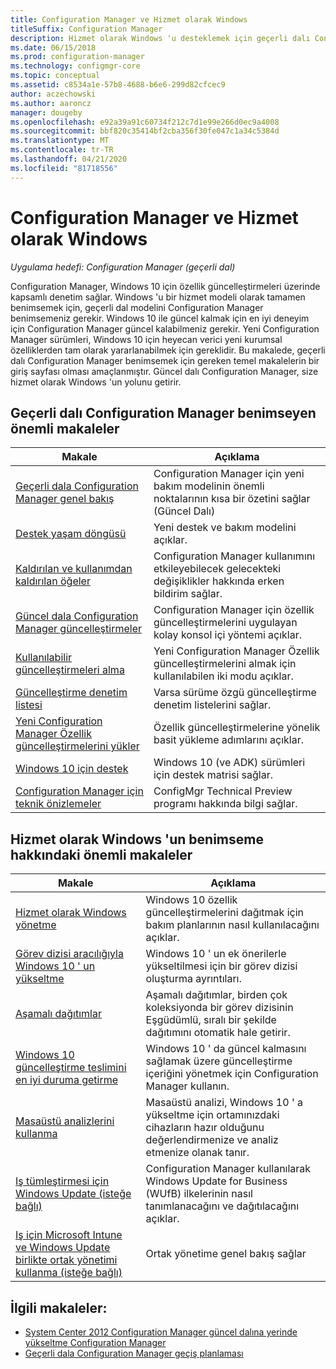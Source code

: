```yaml
---
title: Configuration Manager ve Hizmet olarak Windows
titleSuffix: Configuration Manager
description: Hizmet olarak Windows 'u desteklemek için geçerli dalı Configuration Manager benimseme hakkındaki temel bilgileri alın.
ms.date: 06/15/2018
ms.prod: configuration-manager
ms.technology: configmgr-core
ms.topic: conceptual
ms.assetid: c8534a1e-57b8-4688-b6e6-299d82cfcec9
author: aczechowski
ms.author: aaroncz
manager: dougeby
ms.openlocfilehash: e92a39a91c60734f212c7d1e99e266d0ec9a4008
ms.sourcegitcommit: bbf820c35414bf2cba356f30fe047c1a34c5384d
ms.translationtype: MT
ms.contentlocale: tr-TR
ms.lasthandoff: 04/21/2020
ms.locfileid: "81718556"
---
```

# <a name="configuration-manager-and-windows-as-a-service"></a>Configuration Manager ve Hizmet olarak Windows

*Uygulama hedefi: Configuration Manager (geçerli dal)*

Configuration Manager, Windows 10 için özellik güncelleştirmeleri üzerinde kapsamlı denetim sağlar. Windows 'u bir hizmet modeli olarak tamamen benimsemek için, geçerli dal modelini Configuration Manager benimsemeniz gerekir. Windows 10 ile güncel kalmak için en iyi deneyim için Configuration Manager güncel kalabilmeniz gerekir. Yeni Configuration Manager sürümleri, Windows 10 için heyecan verici yeni kurumsal özelliklerden tam olarak yararlanabilmek için gereklidir. Bu makalede, geçerli dalı Configuration Manager benimsemek için gereken temel makalelerin bir giriş sayfası olması amaçlanmıştır. Güncel dalı Configuration Manager, size hizmet olarak Windows 'un yolunu getirir.

## <a name="key-articles-about-adopting-configuration-manager-current-branch"></a>Geçerli dalı Configuration Manager benimseyen önemli makaleler

| Makale        | Açıklama          | 
| ------------- |-------------|
|[Geçerli dala Configuration Manager genel bakış](../plan-design/changes/whats-new-incremental-versions.md)|Configuration Manager için yeni bakım modelinin önemli noktalarının kısa bir özetini sağlar (Güncel Dalı)|
|[Destek yaşam döngüsü](../servers/manage/current-branch-versions-supported.md)|Yeni destek ve bakım modelini açıklar.|
|[Kaldırılan ve kullanımdan kaldırılan öğeler](../plan-design/changes/deprecated/removed-and-deprecated.md)|Configuration Manager kullanımını etkileyebilecek gelecekteki değişiklikler hakkında erken bildirim sağlar.|
|[Güncel dala Configuration Manager güncelleştirmeler](../servers/manage/updates.md)|Configuration Manager için özellik güncelleştirmelerini uygulayan kolay konsol içi yöntemi açıklar.|
|[Kullanılabilir güncelleştirmeleri alma](../servers/manage/install-in-console-updates.md#get-available-updates)|Yeni Configuration Manager Özellik güncelleştirmelerini almak için kullanılabilen iki modu açıklar.|
|[Güncelleştirme denetim listesi](../servers/manage/install-in-console-updates.md#bkmk_beforeinstall)|Varsa sürüme özgü güncelleştirme denetim listelerini sağlar.| 
|[Yeni Configuration Manager Özellik güncelleştirmelerini yükler](../servers/manage/install-in-console-updates.md#bkmk_install)|Özellik güncelleştirmelerine yönelik basit yükleme adımlarını açıklar.|
|[Windows 10 için destek](../plan-design/configs/support-for-windows-10.md)|Windows 10 (ve ADK) sürümleri için destek matrisi sağlar.|
|[Configuration Manager için teknik önizlemeler](../get-started/technical-preview.md)|ConfigMgr Technical Preview programı hakkında bilgi sağlar.|


## <a name="key-articles-about-adopting-windows-as-a-service"></a>Hizmet olarak Windows 'un benimseme hakkındaki önemli makaleler

| Makale        | Açıklama          |
| ------------- |-------------|
|[Hizmet olarak Windows yönetme](../../osd/deploy-use/manage-windows-as-a-service.md)|Windows 10 özellik güncelleştirmelerini dağıtmak için bakım planlarının nasıl kullanılacağını açıklar.|
|[Görev dizisi aracılığıyla Windows 10 ' un yükseltme](../../osd/deploy-use/create-a-task-sequence-to-upgrade-an-operating-system.md)|Windows 10 ' un ek önerilerle yükseltilmesi için bir görev dizisi oluşturma ayrıntıları.|
|[Aşamalı dağıtımlar](../../osd/deploy-use/create-phased-deployment-for-task-sequence.md)|Aşamalı dağıtımlar, birden çok koleksiyonda bir görev dizisinin Eşgüdümlü, sıralı bir şekilde dağıtımını otomatik hale getirir.|  
|[Windows 10 güncelleştirme teslimini en iyi duruma getirme](../../sum/deploy-use/optimize-windows-10-update-delivery.md)|Windows 10 ' da güncel kalmasını sağlamak üzere güncelleştirme içeriğini yönetmek için Configuration Manager kullanın.|
|[Masaüstü analizlerini kullanma](../../desktop-analytics/overview.md)|Masaüstü analizi, Windows 10 ' a yükseltme için ortamınızdaki cihazların hazır olduğunu değerlendirmenize ve analiz etmenize olanak tanır.|
|[Iş tümleştirmesi için Windows Update (isteğe bağlı)](../../sum/deploy-use/integrate-windows-update-for-business-windows-10.md)|Configuration Manager kullanılarak Windows Update for Business (WUfB) ilkelerinin nasıl tanımlanacağını ve dağıtılacağını açıklar.|
|[Iş için Microsoft Intune ve Windows Update birlikte ortak yönetimi kullanma (isteğe bağlı)](../../comanage/overview.md)|Ortak yönetime genel bakış sağlar|


## <a name="related-articles"></a>İlgili makaleler:

- [System Center 2012 Configuration Manager güncel dalına yerinde yükseltme Configuration Manager](../servers/deploy/install/upgrade-to-configuration-manager.md)
- [Geçerli dala Configuration Manager geçiş planlaması](../migration/planning-for-migration.md)
